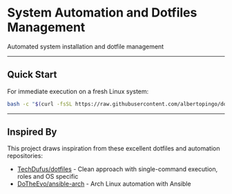 # System Automation and Dotfiles Management

Automated system installation and dotfile management

---

## Quick Start

For immediate execution on a fresh Linux system:
```bash
bash -c "$(curl -fsSL https://raw.githubusercontent.com/albertopingo/dotfiles/main/bin/dotfiles)"
```

---

## Inspired By

This project draws inspiration from these excellent dotfiles and automation repositories:

- [TechDufus/dotfiles](https://github.com/TechDufus/dotfiles) - Clean approach with single-command execution, roles and OS specific
- [DoTheEvo/ansible-arch](https://github.com/DoTheEvo/ansible-arch) - Arch Linux automation with Ansible